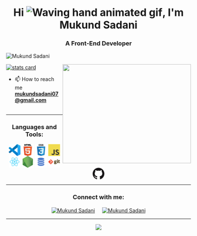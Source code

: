 <h1 align="center">Hi <img src="https://raw.githubusercontent.com/nixin72/nixin72/master/wave.gif" 
         alt="Waving hand animated gif"
         height="45"
         width="45" />, I'm Mukund Sadani</h1>
<h3 align="center">A Front-End Developer</h3>

<p align="left"> <img src="https://komarev.com/ghpvc/?username=mukundsadani07&label=Profile%20views&color=0e75b6&style=flat" alt="Mukund Sadani" /> </p>

<p>
<a align= "center" href="https://github.com/mukundsadani07">
  <img alt= "stats card" height="200px" width="400" src="https://github-readme-stats.vercel.app/api?username=mukundsadani07&show_icons=true&theme=radical"
 />
  <img align="right" height="270px" width="350" src="https://cdn.dribbble.com/users/2238041/screenshots/4763918/working.gif" /> </a>

</p>

<!-- <p align="left"> <a href="https://twitter.com/Dark_carnage07" target="blank"><img src="https://img.shields.io/twitter/follow/Dark_carnage07?logo=twitter&style=for-the-badge" alt="Mukund Sadani" /></a> </p> -->

- 📫 How to reach me **mukundsadani07@gmail.com**
<br><br>
<hr>

<h3 align="center">Languages and Tools:</h3>
<p align="center">
<img align="center" alt="Visual Studio Code" width="32px" src="https://raw.githubusercontent.com/github/explore/80688e429a7d4ef2fca1e82350fe8e3517d3494d/topics/visual-studio-code/visual-studio-code.png" />
<img align="center" alt="HTML5" width="32px" src="https://raw.githubusercontent.com/github/explore/80688e429a7d4ef2fca1e82350fe8e3517d3494d/topics/html/html.png" />
<img align="center" alt="CSS3" width="32px" src="https://raw.githubusercontent.com/github/explore/80688e429a7d4ef2fca1e82350fe8e3517d3494d/topics/css/css.png" />
<img align="center" alt="JavaScript" width="32px" src="https://raw.githubusercontent.com/github/explore/80688e429a7d4ef2fca1e82350fe8e3517d3494d/topics/javascript/javascript.png" />
<img align="center" alt="React" width="32px" src="https://raw.githubusercontent.com/github/explore/80688e429a7d4ef2fca1e82350fe8e3517d3494d/topics/react/react.png" />
<img align="center" alt="Node.js" width="32px" src="https://raw.githubusercontent.com/github/explore/80688e429a7d4ef2fca1e82350fe8e3517d3494d/topics/nodejs/nodejs.png" />
<img align="center" alt="SQL" width="32px" src="https://raw.githubusercontent.com/github/explore/80688e429a7d4ef2fca1e82350fe8e3517d3494d/topics/sql/sql.png" />
<img align="center" alt="Git" width="32px" src="https://raw.githubusercontent.com/github/explore/80688e429a7d4ef2fca1e82350fe8e3517d3494d/topics/git/git.png" />
<img align="center" alt="GitHub" width="32px" src="https://raw.githubusercontent.com/github/explore/78df643247d429f6cc873026c0622819ad797942/topics/github/github.png" />
</p>

<hr>

<h3 align="center">Connect with me:</h3>
<p align="center">
<!-- <a href="https://twitter.com/Dark_carnage07" target="blank"><img align="center" src="https://img.icons8.com/cute-clipart/64/000000/twitter.png" alt="Mukund Sadani" height="50" width="50" /></a> &nbsp;&nbsp;&nbsp; -->
<a href="https://www.linkedin.com/in/mukund-sadani-88673617a/" target="_blank"><img align="center" src="https://img.icons8.com/cute-clipart/64/000000/linkedin.png" alt="Mukund Sadani" height="50" width="50" /></a>&nbsp;&nbsp;&nbsp;&nbsp;
<a href="https://www.instagram.com/_mukund7_/" target="_blank"><img align="center" src="https://img.icons8.com/cute-clipart/64/000000/instagram-new.png" alt="Mukund Sadani" height="50" width="50" /></a>
</p>

<hr>
<!-- 
<p align="center">
  <img src="https://github.com/ishikkkkaaaa/ishikkkkaaaa/raw/output/github-contribution-grid-snake.svg" alt="snake"></center>
</p> -->
<p align="center">
  <img src="https://activity-graph.herokuapp.com/graph?username=mukundsadani07&theme=react-dark")
"></center>
</p>
